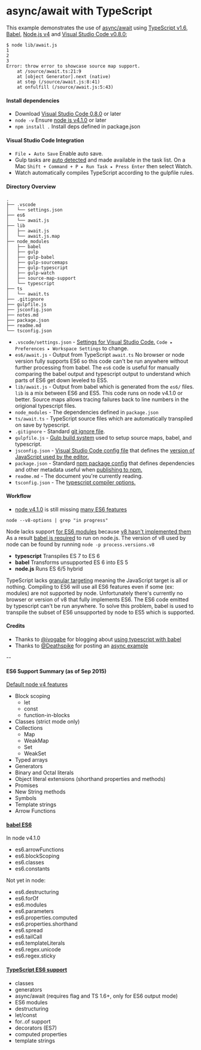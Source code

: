 # async/await with TypeScript

This example demonstrates the use of [async/await](https://github.com/lukehoban/ecmascript-asyncawait)
using [TypeScript v1.6](http://blogs.msdn.com/b/typescript/archive/2015/09/02/announcing-typescript-1-6-beta-react-jsx-better-error-checking-and-more.aspx),
[Babel](http://babeljs.io/), [Node.js v4](https://nodejs.org/en/blog/release/v4.0.0/)
and [Visual Studio Code v0.8.0](https://code.visualstudio.com/);

```
$ node lib/await.js
1
2
3
Error: throw error to showcase source map support.
    at /source/await.ts:21:9
    at [object Generator].next (native)
    at step (/source/await.js:8:41)
    at onfulfill (/source/await.js:5:43)
 ```

#### Install dependencies
- Download [Visual Studio Code 0.8.0](https://code.visualstudio.com/Updates/) or later
- `node -v` Ensure [node is v4.1.0](https://nodejs.org/en/) or later
- `npm install .` Install deps defined in package.json

#### Visual Studio Code Integration

- `File ▸ Auto Save` Enable auto save.
- Gulp tasks are [auto detected](https://code.visualstudio.com/Docs/editor/tasks)
  and made available in the task list. 
  On a Mac `Shift + Command + P ▸ Run Task ▸ Press Enter` then select Watch.
- Watch automatically compiles TypeScript according to the gulpfile rules.
  
#### Directory Overview

```
.
├── .vscode
│   └── settings.json
├── es6
│   └── await.js
├── lib
│   ├── await.js
│   └── await.js.map
├── node_modules
│   ├── babel
│   ├── gulp
│   ├── gulp-babel
│   ├── gulp-sourcemaps
│   ├── gulp-typescript
│   ├── gulp-watch
│   ├── source-map-support
│   └── typescript
├── ts
│   └── await.ts
├── .gitignore
├── gulpfile.js
├── jsconfig.json
├── notes.md
├── package.json
├── readme.md
└── tsconfig.json
```

- `.vscode/settings.json` - [Settings for Visual Studio Code.](https://code.visualstudio.com/Docs/editor/customization)
`Code ▸ Preferences ▸ Workspace Settings` to change.
- `es6/await.js` - Output from TypeScript `await.ts` No browser or node version fully supports ES6 so this code
 can't be run anywhere without further processing from babel. The `es6` code is useful for manually comparing the
 babel output and typescript output to understand which parts of ES6 get down leveled to ES5.
- `lib/await.js` - Output from babel which is generated from the `es6/` files. `lib` is a mix between ES6 and ES5.
 This code runs on node v4.1.0 or better. Source maps allows tracing failures back to line numbers in
 the origional typescript files.
- `node_modules` - The dependencies defined in `package.json`
- `ts/await.ts` - TypeScript source files which are automatically transpiled on save by typescript.
- `.gitignore` - Standard [git ignore file](http://git-scm.com/docs/gitignore).
- `gulpfile.js` - [Gulp build system](https://github.com/gulpjs/gulp) used to setup source maps, babel, and typescript.
- `jsconfig.json` - [Visual Studio Code config file](http://blogs.msdn.com/b/vscode/archive/2015/07/06/vs-code-es6.aspx)
that defines the [version of JavaScript used by the editor.](https://code.visualstudio.com/Docs/languages/javascript)
- `package.json` - Standard [npm package config](https://docs.npmjs.com/files/package.json) that defines dependencies
and other metadata useful when [publishing to npm.](https://www.npmjs.com/)
- `readme.md` - The document you're currently reading.
- `tsconfig.json` - The [typescript compiler options.](https://github.com/Microsoft/TypeScript/wiki/tsconfig.json)

#### Workflow

- [node v4.1.0](https://nodejs.org/en/blog/release/v4.1.0/) is still missing [many ES6 features](https://nodejs.org/en/docs/es6/)

`node --v8-options | grep "in progress"`

Node lacks support [for ES6 modules](https://github.com/nodejs/node/issues/2760#issuecomment-138858677) because [v8 hasn't implemented them](https://code.google.com/p/v8/issues/detail?id=1569)
As a result [babel is required](http://babeljs.io/) to run on node.js. The version of v8 used by node can be found by running `node -p process.versions.v8`

- **typescript** Transpiles ES 7 to ES 6
- **babel** Transforms unsupported ES 6 into ES 5
- **node.js** Runs ES 6/5 hybrid

TypeScript lacks [granular targeting](https://github.com/Microsoft/TypeScript/issues/4692) meaning the JavaScript target is
all or nothing. Compiling to ES6 will use all ES6 features even if some (ex: modules) are not supported by node. Unfortunately
there's currently no browser or version of v8 that fully implements ES6. The ES6 code emitted by typescript can't be run anywhere.
To solve this problem, babel is used to transpile the subset of ES6 unsupported by node to ES5 which is supported.

#### Credits

- Thanks to [@ivogabe](https://github.com/ivogabe) for blogging about [using typescript with babel](http://dev.ivogabe.com/combine-typescript-with-babel/)
- Thanks to [@Deathspike](https://github.com/Deathspike) for posting an [async example](https://github.com/Microsoft/TypeScript/issues/1664#issuecomment-129745146)

--

#### ES6 Support Summary (as of Sep 2015)

[Default node v4 features](https://nodejs.org/en/docs/es6/)

- Block scoping
  - let
  - const
  - function-in-blocks
- Classes (strict mode only)
- Collections
  - Map
  - WeakMap
  - Set
  - WeakSet
- Typed arrays
- Generators
- Binary and Octal literals
- Object literal extensions (shorthand properties and methods)
- Promises
- New String methods
- Symbols
- Template strings
- Arrow Functions

#### [babel ES6](http://babeljs.io/docs/advanced/transformers/)

In node v4.1.0

- es6.arrowFunctions
- es6.blockScoping
- es6.classes
- es6.constants

Not yet in node:

- es6.destructuring
- es6.forOf
- es6.modules
- es6.parameters
- es6.properties.computed
- es6.properties.shorthand
- es6.spread
- es6.tailCall
- es6.templateLiterals
- es6.regex.unicode
- es6.regex.sticky

#### [TypeScript ES6 support](https://github.com/Microsoft/TypeScript/wiki/What's-new-in-TypeScript)

- classes
- generators
- async/await (requires flag and TS 1.6+, only for ES6 output mode)
- ES6 modules
- destructuring
- let/const
- for..of support
- decorators (ES7)
- computed properties
- template strings
